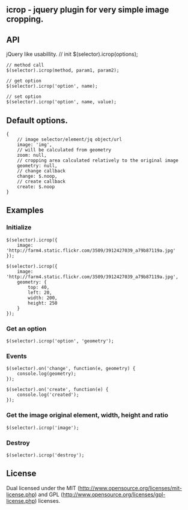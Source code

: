 ## icrop - jquery plugin for very simple image cropping.

## API

jQuery like usabillity.
    // init
    $(selector).icrop(options);

    // method call
    $(selector).icrop(method, param1, param2);

    // get option
    $(selector).icrop('option', name);

    // set option
    $(selector).icrop('option', name, value);

## Default options.

    {
        // image selector/element/jq object/url
        image: 'img',
        // will be calculated from geometry
        zoom: null,
        // cropping area calculated relatively to the original image
        geometry: null,
        // change callback
        change: $.noop,
        // create callback
        create: $.noop
    }

## Examples

### Initialize

    $(selector).icrop({
        image: 'http://farm4.static.flickr.com/3509/3912427039_a79b87119a.jpg'
    });

    $(selector).icrop({
        image: 'http://farm4.static.flickr.com/3509/3912427039_a79b87119a.jpg',
        geometry: {
            top: 40,
            left: 20,
            width: 200,
            height: 250
        }
    });

### Get an option

    $(selector).icrop('option', 'geometry');

### Events
    $(selector).on('change', function(e, geometry) {
        console.log(geometry);
    });

    $(selector).on('create', function(e) {
        console.log('created');
    });

### Get the image original element, width, height and ratio

    $(selector).icrop('image');

### Destroy

    $(selector).icrop('destroy');

## License

Dual licensed under the MIT (http://www.opensource.org/licenses/mit-license.php)
and GPL (http://www.opensource.org/licenses/gpl-license.php) licenses.
